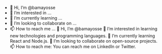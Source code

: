 - 👋 Hi, I’m @bamayosse
- 👀 I’m interested in ...
- 🌱 I’m currently learning ...
- 💞️ I’m looking to collaborate on ...
- 📫 How to reach me ...
👋 Hi, I’m @bamayosse
👀 I’m interested in learning new technologies and programming languages.
🌱 I’m currently learning React and Node.js.
💞️ I’m looking to collaborate on open-source projects.
📫 How to reach me: You can reach me on LinkedIn or Twitter.
<!---
bamayosse/bamayosse is a ✨ special ✨ repository because its `README.md` (this file) appears on your GitHub profile.
You can click the Preview link to take a look at your changes.
--->
